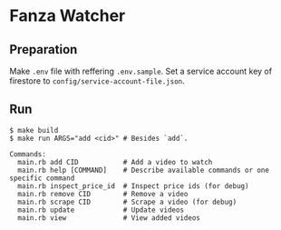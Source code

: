 # Fanza Watcher

## Preparation
Make `.env` file with reffering `.env.sample`.
Set a service account key of firestore to `config/service-account-file.json`.

## Run

```shell
$ make build
$ make run ARGS="add <cid>" # Besides `add`.
```

```
Commands:
  main.rb add CID           # Add a video to watch
  main.rb help [COMMAND]    # Describe available commands or one specific command
  main.rb inspect_price_id  # Inspect price ids (for debug)
  main.rb remove CID        # Remove a video
  main.rb scrape CID        # Scrape a video (for debug)
  main.rb update            # Update videos
  main.rb view              # View added videos
```
